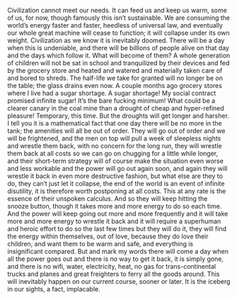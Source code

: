 Civilization cannot meet our needs. It can feed us and keep us warm, some of us, for now, though famously this isn’t sustainable. We are consuming the world’s energy faster and faster, heedless of universal law, and eventually our whole great machine will cease to function; it will collapse under its own weight. Civilization as we know it is inevitably doomed. There will be a day when this is undeniable, and there will be billions of people alive on that day and the days which follow it. What will become of them? A whole generation of children will not be sat in school and tranquilized by their devices and fed by the grocery store and heated and watered and materially taken care of and bored to shreds. The half-life we take for granted will no longer be on the table; the glass drains even now. A couple months ago grocery stores where I live had a sugar shortage. A sugar shortage! My social contract promised infinite sugar! It’s the bare fucking minimum! What could be a clearer canary in the coal mine than a drought of cheap and hyper-refined pleasure! Temporary, this time. But the droughts will get longer and harsher. I tell you it is a mathematical fact that one day there will be no more in the tank; the amenities will all be out of order. They will go out of order and we will be frightened, and the men on top will pull a week of sleepless nights and wrestle them back, with no concern for the long run, they will wrestle them back at all costs so we can go on chugging for a little while longer, and their short-term strategy will of course make the situation even worse and less workable and the power will go out again soon, and again they will wrestle it back in even more destructive fashion, but what else are they to do, they can’t just let it collapse, the end of the world is an event of infinite disutility, it is therefore worth postponing at all costs. This at any rate is the essence of their unspoken calculus. And so they will keep hitting the snooze button, though it takes more and more energy to do so each time. And the power will keep going out more and more frequently and it will take more and more energy to wrestle it back and it will require a superhuman and heroic effort to do so the last few times but they will do it, they will find the energy within themselves, out of love, because they do love their children, and want them to be warm and safe, and everything is insignificant compared. But and mark my words there will come a day when all the power goes out and there is no way to get it back, it is simply gone, and there is no wifi, water, electricity, heat, no gas for trans-continental trucks and planes and great freighters to ferry all the goods around. This will inevitably happen on our current course, sooner or later. It is the iceberg in our sights, a fact, implacable.